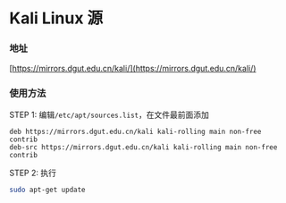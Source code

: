 # Kali Linux 源

### 地址

[https://mirrors.dgut.edu.cn/kali/](https://mirrors.dgut.edu.cn/kali/)

### 使用方法

STEP 1: 编辑`/etc/apt/sources.list`，在文件最前面添加

```text
deb https://mirrors.dgut.edu.cn/kali kali-rolling main non-free contrib
deb-src https://mirrors.dgut.edu.cn/kali kali-rolling main non-free contrib
```

STEP 2: 执行

```bash
sudo apt-get update
```





